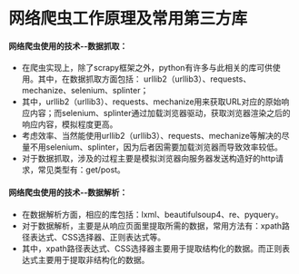 # 网络爬虫工作原理及常用第三方库

#### 网络爬虫使用的技术--数据抓取： <a id="&#x7F51;&#x7EDC;&#x722C;&#x866B;&#x4F7F;&#x7528;&#x7684;&#x6280;&#x672F;--&#x6570;&#x636E;&#x6293;&#x53D6;&#xFF1A;"></a>

* 在爬虫实现上，除了scrapy框架之外，python有许多与此相关的库可供使用。其中，在数据抓取方面包括： urllib2（urllib3）、requests、mechanize、selenium、splinter；
* 其中，urllib2（urllib3）、requests、mechanize用来获取URL对应的原始响应内容；而selenium、splinter通过加载浏览器驱动，获取浏览器渲染之后的响应内容，模拟程度更高。
* 考虑效率、当然能使用urllib2（urllib3）、requests、mechanize等解决的尽量不用selenium、splinter，因为后者因需要加载浏览器而导致效率较低。
* 对于数据抓取，涉及的过程主要是模拟浏览器向服务器发送构造好的http请求，常见类型有：get/post。

#### 网络爬虫使用的技术--数据解析： <a id="&#x7F51;&#x7EDC;&#x722C;&#x866B;&#x4F7F;&#x7528;&#x7684;&#x6280;&#x672F;--&#x6570;&#x636E;&#x89E3;&#x6790;&#xFF1A;"></a>

* 在数据解析方面，相应的库包括：lxml、beautifulsoup4、re、pyquery。
* 对于数据解析，主要是从响应页面里提取所需的数据，常用方法有：xpath路径表达式、CSS选择器、正则表达式等。
* 其中，xpath路径表达式、CSS选择器主要用于提取结构化的数据。而正则表达式主要用于提取非结构化的数据。

